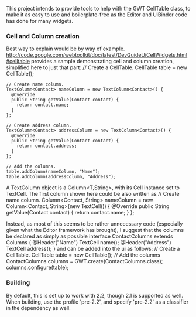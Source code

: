 This project intends to provide tools to help with the GWT CellTable class, to make it as easy to use and boilerplate-free as the Editor and UiBinder code has done for many widgets.

### Cell and Column creation
Best way to explain would be by way of example. http://code.google.com/webtoolkit/doc/latest/DevGuideUiCellWidgets.html#celltable provides a sample demonstrating cell and column creation, simplified here to just that part:
    // Create a CellTable.
    CellTable<Contact> table = new CellTable<Contact>();

    // Create name column.
    TextColumn<Contact> nameColumn = new TextColumn<Contact>() {
      @Override
      public String getValue(Contact contact) {
        return contact.name;
      }
    };

    // Create address column.
    TextColumn<Contact> addressColumn = new TextColumn<Contact>() {
      @Override
      public String getValue(Contact contact) {
        return contact.address;
      }
    };

    // Add the columns.
    table.addColumn(nameColumn, "Name");
    table.addColumn(addressColumn, "Address");

A TextColumn object is a Column<T,String>, with its Cell instance set to TextCell. The first column shown here could be also written as 
    // Create name column.
    Column<Contact, String> nameColumn = new Column<Contact, String>(new TextCell()) {
      @Override
      public String getValue(Contact contact) {
        return contact.name;
      }
    };

Instead, as most of this seems to be rather unnecessary code (especially given what the Editor framework has brought), I suggest that the columns be declared as simply as possible
    interface ContactColumns extends Columns<Contact> {
      @Header("Name")
      TextCell name();
      @Header("Address")
      TextCell address();
    }
and can be added into the ui as follows:
    // Create a CellTable.
    CellTable<Contact> table = new CellTable<Contact>();
    // Add the columns
    ContactColumns columns = GWT.create(ContactColumns.class);
    columns.configure(table);

### Building
By default, this is set up to work with 2.2, though 2.1 is supported as well. When building, use the profile 'pre-2.2', and specify 'pre-2.2' as a classifier in the dependency as well.
